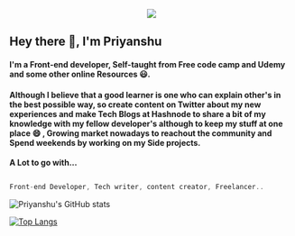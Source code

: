 <p align="center">
  <img src="https://i.postimg.cc/fTm6B97x/IMG-20211109-094634.jpg">

## Hey there 👋, I'm Priyanshu
#### I'm a Front-end developer, Self-taught from Free code camp and Udemy and some other online Resources 😃.
#### Although I believe that a good learner is one who can explain other's in the best possible way, so create content on Twitter about my new experiences and make Tech Blogs at Hashnode to share a bit of my knowledge with my fellow developer's although to keep my stuff at one place 😄 , Growing market nowadays to reachout the community and Spend weekends by working on my Side projects.

**A Lot to go with...**

```js

Front-end Developer, Tech writer, content creator, Freelancer..

```
  
  
 ![Priyanshu's GitHub stats](https://github-readme-stats.vercel.app/api?username=kumarsonsoff3&show_icons=true&theme=highcontrast)
  
  [![Top Langs](https://github-readme-stats.vercel.app/api/top-langs/?username=kumarsonsoff3&layout=compact)](https://github.com/kumarsonsoff3/github-readme-stats)


</p>



